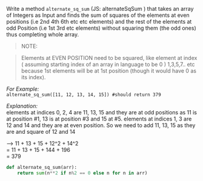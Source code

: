 Write a method ```alternate_sq_sum``` (JS: alternateSqSum ) that takes an array of Integers as Input and finds the sum of squares of the elements at even positions (i.e 2nd 4th 6th etc etc elements) and the rest of the elements at odd Position (i.e 1st 3rd etc elements) without squaring them (the odd ones) thus completing whole array.

> NOTE:

> Elements at EVEN POSITION need to be squared, like element at index ( assuming starting index of an array in language to be 0 ) 1,3,5,7.. etc because 1st elements will be at 1st position (though it would have 0 as its index).   

*For Example:*   
```alternate_sq_sum([11, 12, 13, 14, 15]) #should return 379```

*Explanation:*   
elements at indices 0, 2, 4 are 11, 13, 15 and they are at odd positions as 11 is at position #1, 13 is at position #3 and 15 at #5.
elements at indices 1, 3 are 12 and 14 and they are at even position. So we need to add 11, 13, 15 as they are and square of 12 and 14

--> 11 + 13 + 15 + 12^2 + 14^2   
= 11 + 13 + 15 + 144 + 196   
= 379   
```python
def alternate_sq_sum(arr):
    return sum(n**2 if n%2 == 0 else n for n in arr)
```
